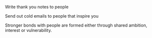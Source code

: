 Write thank you notes to people

Send out cold emails to people that inspire you

Stronger bonds with people are formed either through shared ambition, interest or vulnerability.